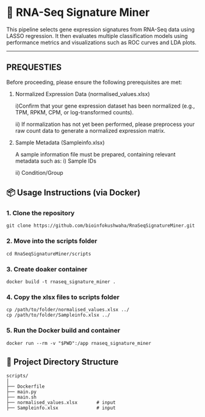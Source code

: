 # 🧬 RNA-Seq Signature Miner

This pipeline selects gene expression signatures from RNA-Seq data using LASSO regression. It then evaluates multiple classification models using performance metrics and visualizations such as ROC curves and LDA plots.

---
##  PREQUESTIES 
Before proceeding, please ensure the following prerequisites are met:

  1)  Normalized Expression Data (normalised_values.xlsx)

        i)Confirm that your gene expression dataset has been normalized (e.g., TPM, RPKM, CPM, or log-transformed counts).

        ii) If normalization has not yet been performed, please preprocess your raw count data to generate a normalized expression matrix.

   2) Sample Metadata (Sampleinfo.xlsx)

        A sample information file must be prepared, containing relevant metadata such as:
            i) Sample IDs

       ii) Condition/Group


## 📦 Usage Instructions (via Docker)

### 1. Clone the repository
```
git clone https://github.com/bioinfokushwaha/RnaSeqSignatureMiner.git
```

### 2. Move into the scripts folder
```
cd RnaSeqSignatureMiner/scripts
```
### 3. Create doaker container
```
docker build -t rnaseq_signature_miner .
```
### 4. Copy the xlsx files to  scripts folder
```
cp /path/to/folder/normalised_values.xlsx ../
cp /path/to/folder/Sampleinfo.xlsx ../
```
### 5. Run the Docker build and container
```
docker run --rm -v "$PWD":/app rnaseq_signature_miner
````

## 📁 Project Directory Structure
```
scripts/
│
├── Dockerfile
├── main.py
├── main.sh
├── normalised_values.xlsx       # input
├── Sampleinfo.xlsx              # input
```
